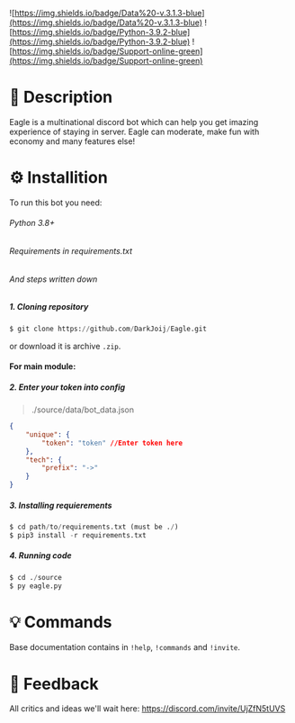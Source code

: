 ![https://img.shields.io/badge/Data%20-v.3.1.3-blue](https://img.shields.io/badge/Data%20-v.3.1.3-blue) ![https://img.shields.io/badge/Python-3.9.2-blue](https://img.shields.io/badge/Python-3.9.2-blue) ![https://img.shields.io/badge/Support-online-green](https://img.shields.io/badge/Support-online-green)

# 🦅 Description
Eagle is a multinational discord bot which can help you get imazing experience of staying in server. Eagle can moderate, make fun with economy and many features else!

# ⚙️ Installition
To run this bot you need:
###### Python 3.8+
###### Requirements in requirements.txt
###### And steps written down
##### 1. Cloning repository
```py
$ git clone https://github.com/DarkJoij/Eagle.git
```
or download it is archive `.zip`.

#### For main module:
##### 2. Enter your token into config
> ./source/data/bot_data.json
```json
{
    "unique": {
        "token": "token" //Enter token here
    },
    "tech": {
        "prefix": "->"
    }
}
```

##### 3. Installing requierements
```py
$ cd path/to/requirements.txt (must be ./)
$ pip3 install -r requirements.txt
```

##### 4. Running code
```py
$ cd ./source
$ py eagle.py
```

# 💡 Commands
Base documentation contains in `!help`, `!commands` and `!invite`.

# 🔄 Feedback 
All critics and ideas we'll wait here: https://discord.com/invite/UjZfN5tUVS
